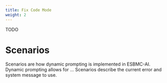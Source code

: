 ```yaml
---
title: Fix Code Mode
weight: 2
---
```


TODO

# Scenarios

Scenarios are how dynamic prompting is implemented in ESBMC-AI. Dynamic prompting allows for ... Scenarios describe the current error and system message to use.